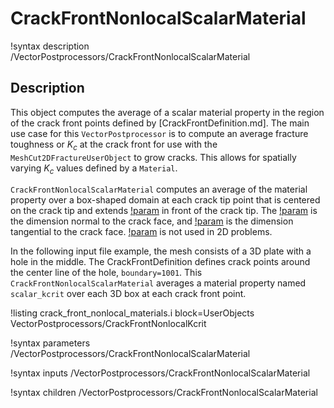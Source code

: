 # CrackFrontNonlocalScalarMaterial

!syntax description /VectorPostprocessors/CrackFrontNonlocalScalarMaterial

## Description

This object computes the average of a scalar material property in the region of the crack front points defined by  [CrackFrontDefinition.md].  The main use case for this `VectorPostprocessor` is to compute an average fracture toughness or $K_c$ at the crack front for use with the `MeshCut2DFractureUserObject` to grow cracks. This allows for spatially varying $K_c$ values defined by a `Material`.

`CrackFrontNonlocalScalarMaterial` computes an average of the material property over a box-shaped domain at each crack tip point that is centered on the crack tip and extends [!param](/VectorPostprocessors/CrackFrontNonlocalScalarMaterial/box_length) in front of the crack tip.  The [!param](/VectorPostprocessors/CrackFrontNonlocalScalarMaterial/box_height) is the dimension normal to the crack face, and [!param](/VectorPostprocessors/CrackFrontNonlocalScalarMaterial/box_width) is the dimension tangential to the crack face.  [!param](/VectorPostprocessors/CrackFrontNonlocalScalarMaterial/box_width) is not used in 2D problems.

In the following input file example, the mesh consists of a 3D plate with a hole in the middle. The CrackFrontDefinition defines crack points around the center line of the hole, `boundary=1001`. This `CrackFrontNonlocalScalarMaterial` averages a material property named `scalar_kcrit` over each 3D box at each crack front point.

!listing crack_front_nonlocal_materials.i block=UserObjects VectorPostprocessors/CrackFrontNonlocalKcrit

!syntax parameters /VectorPostprocessors/CrackFrontNonlocalScalarMaterial

!syntax inputs /VectorPostprocessors/CrackFrontNonlocalScalarMaterial

!syntax children /VectorPostprocessors/CrackFrontNonlocalScalarMaterial
